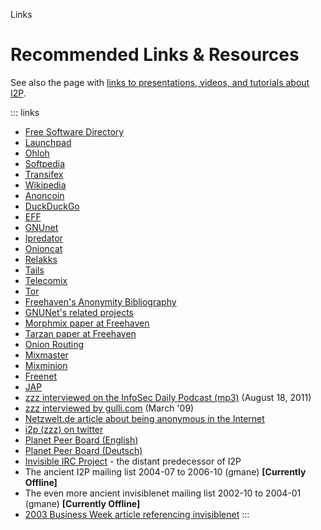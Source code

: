  Links 

# Recommended Links & Resources

See also the page with [links to presentations, videos, and tutorials
about I2P]().

::: links
- [Free Software Directory](http://directory.fsf.org/wiki/I2P)
- [Launchpad](https://launchpad.net/i2p)
- [Ohloh](https://www.ohloh.net/p/i2p)
- [Softpedia](http://www.softpedia.com/get/Network-Tools/IP-Tools/I2P.shtml)
- [Transifex](https://www.transifex.com/projects/p/I2P/)
- [Wikipedia](https://en.wikipedia.org/wiki/I2P)
- [Anoncoin](https://anoncoin.net/)
- [DuckDuckGo](https://duckduckgo.com/)
- [EFF](https://www.eff.org/)
- [GNUnet](https://gnunet.org/)
- [Ipredator](https://www.ipredator.se/?lang=en)
- [Onioncat](http://www.abenteuerland.at/onioncat/)
- [Relakks](https://www.relakks.com/?cid=gb)
- [Tails](https://tails.boum.org/index.en.html)
- [Telecomix](http://telecomix.org/)
- [Tor](https://www.torproject.org/)
- [Freehaven\'s Anonymity
 Bibliography](http://freehaven.net/anonbib/topic.html)
- [GNUNet\'s related projects](https://gnunet.org/links)
- [Morphmix paper at
 Freehaven](https://www.freehaven.net/anonbib/cache/morphmix:wpes2002.pdf)
- [Tarzan paper at
 Freehaven](https://www.freehaven.net/anonbib/cache/tarzan:ccs02.pdf)
- [Onion Routing](http://www.onion-router.net/)
- [Mixmaster](http://mixmaster.sourceforge.net/)
- [Mixminion](http://mixminion.net/)
- [Freenet](http://freenetproject.org/)
- [JAP](http://anon.inf.tu-dresden.de/index_en.html)
- [zzz interviewed on the InfoSec Daily Podcast
 (mp3)](http://www.isdpodcast.com/podpress_trac/web/2719/0/infosec-daily-podcast-episode-454.mp3)
 (August 18, 2011)
- [zzz interviewed by
 gulli.com](http://www.gulli.com/news/i2p-an-anonymous-network-2009-03-09/)
 (March \'09)
- [Netzwelt.de article about being anonymous in the
 Internet](http://www.netzwelt.de/news/75371-i2p-das-anonyme-netz-im.html)
- [i2p (zzz) on twitter](http://twitter.com/i2p)
- [Planet Peer Board
 (English)](http://board.planetpeer.de/index.php?board=80.0)
- [Planet Peer Board
 (Deutsch)](http://board.planetpeer.de/index.php?board=18.0)
- [Invisible IRC
 Project](http://invisibleip.sourceforge.net/iip/index.php) - the
 distant predecessor of I2P
- The ancient I2P mailing list 2004-07 to 2006-10 (gmane)
 **\[Currently Offline\]**
- The even more ancient invisiblenet mailing list 2002-10 to 2004-01
 (gmane) **\[Currently Offline\]**
- [2003 Business Week article referencing
 invisiblenet](http://www.businessweek.com/magazine/content/03_37/b3849089_mz063.htm)
:::


